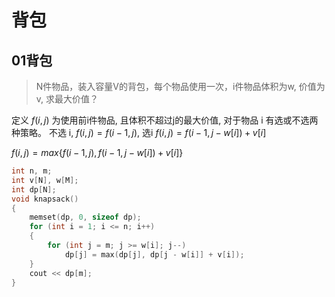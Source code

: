 # 背包

## 01背包

> N件物品，装入容量V的背包，每个物品使用一次，i件物品体积为w, 价值为v, 求最大价值？

定义 $f(i, j)$ 为使用前i件物品, 且体积不超过j的最大价值, 对于物品 i 有选或不选两种策略。
不选 i, $f(i, j) = f(i - 1, j)$, 选i $f(i, j) = f(i - 1, j - w[i]) + v[i]$

$f(i, j) = max\{f(i - 1, j), f(i - 1, j - w[i]) + v[i]\}$

```cpp
int n, m;
int v[N], w[M];
int dp[N];
void knapsack()
{
    memset(dp, 0, sizeof dp);
    for (int i = 1; i <= n; i++)
    {
        for (int j = m; j >= w[i]; j--)
            dp[j] = max(dp[j], dp[j - w[i]] + v[i]);
    }
    cout << dp[m];
}
```